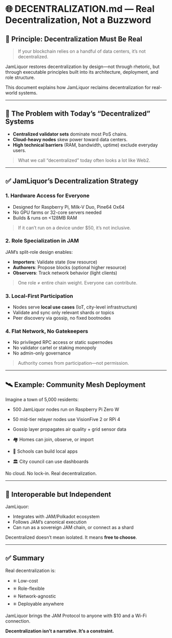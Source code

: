 # 🌐 DECENTRALIZATION.md — Real Decentralization, Not a Buzzword

## 🧭 Principle: Decentralization Must Be Real

> If your blockchain relies on a handful of data centers, it’s not decentralized.

JamLiquor restores decentralization by design—not through rhetoric, but through executable principles built into its architecture, deployment, and role structure.

This document explains how JamLiquor reclaims decentralization for real-world systems.

---

## 🤔 The Problem with Today’s “Decentralized” Systems
- **Centralized validator sets** dominate most PoS chains.
- **Cloud-heavy nodes** skew power toward data centers.
- **High technical barriers** (RAM, bandwidth, uptime) exclude everyday users.

> What we call “decentralized” today often looks a lot like Web2.

---

## ✅ JamLiquor’s Decentralization Strategy

### 1. **Hardware Access for Everyone**
- Designed for Raspberry Pi, Milk-V Duo, Pine64 Ox64
- No GPU farms or 32-core servers needed
- Builds & runs on <128MB RAM

> If it can’t run on a device under $50, it’s not inclusive.

### 2. **Role Specialization in JAM**
JAM’s split-role design enables:
- **Importers**: Validate state (low resource)
- **Authorers**: Propose blocks (optional higher resource)
- **Observers**: Track network behavior (light clients)

> One role ≠ entire chain weight. Everyone can contribute.

### 3. **Local-First Participation**
- Nodes serve **local use cases** (IoT, city-level infrastructure)
- Validate and sync only relevant shards or topics
- Peer discovery via gossip, no fixed bootnodes

### 4. **Flat Network, No Gatekeepers**
- No privileged RPC access or static supernodes
- No validator cartel or staking monopoly
- No admin-only governance

> Authority comes from participation—not permission.

---

## 🛰 Example: Community Mesh Deployment

Imagine a town of 5,000 residents:
- 500 JamLiquor nodes run on Raspberry Pi Zero W
- 50 mid-tier relayer nodes use VisionFive 2 or RPi 4
- Gossip layer propagates air quality + grid sensor data

- 🏘 Homes can join, observe, or import
- 🏫 Schools can build local apps
- 🏛 City council can use dashboards

No cloud. No lock-in. Real decentralization.

---

## 🤝 Interoperable but Independent
JamLiquor:
- Integrates with JAM/Polkadot ecosystem
- Follows JAM’s canonical execution
- Can run as a sovereign JAM chain, or connect as a shard

Decentralized doesn’t mean isolated. It means **free to choose**.

---

## ✅ Summary
Real decentralization is:
- ✳️ Low-cost
- ✳️ Role-flexible
- ✳️ Network-agnostic
- ✳️ Deployable anywhere

JamLiquor brings the JAM Protocol to anyone with $10 and a Wi-Fi connection.

**Decentralization isn’t a narrative. It’s a constraint.**
